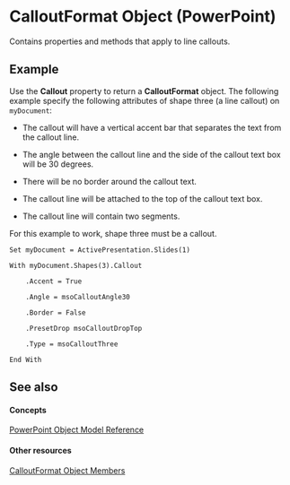 
# CalloutFormat Object (PowerPoint)

Contains properties and methods that apply to line callouts.


## Example

Use the  **Callout** property to return a **CalloutFormat** object. The following example specify the following attributes of shape three (a line callout) on `myDocument`:


- The callout will have a vertical accent bar that separates the text from the callout line.
    
- The angle between the callout line and the side of the callout text box will be 30 degrees.
    
- There will be no border around the callout text.
    
- The callout line will be attached to the top of the callout text box.
    
- The callout line will contain two segments.
    
For this example to work, shape three must be a callout.




```
Set myDocument = ActivePresentation.Slides(1)

With myDocument.Shapes(3).Callout

    .Accent = True

    .Angle = msoCalloutAngle30

    .Border = False

    .PresetDrop msoCalloutDropTop

    .Type = msoCalloutThree

End With
```


## See also


#### Concepts


[PowerPoint Object Model Reference](00acd64a-5896-0459-39af-98df2849849e.md)
#### Other resources


[CalloutFormat Object Members](2c1284aa-3540-a0b2-15cd-ef6c87fd8b67.md)
